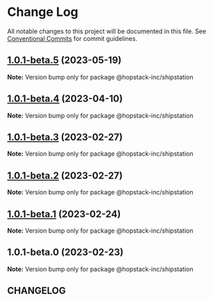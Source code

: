 # Change Log

All notable changes to this project will be documented in this file.
See [Conventional Commits](https://conventionalcommits.org) for commit guidelines.

## [1.0.1-beta.5](https://github.com/hopstack-inc/platform_integrations-provider-pkg/compare/@hopstack-inc/shipstation@1.0.1-beta.4...@hopstack-inc/shipstation@1.0.1-beta.5) (2023-05-19)

**Note:** Version bump only for package @hopstack-inc/shipstation





## [1.0.1-beta.4](https://github.com/hopstack-inc/platform_integrations-provider-pkg/compare/@hopstack-inc/shipstation@1.0.1-beta.3...@hopstack-inc/shipstation@1.0.1-beta.4) (2023-04-10)

**Note:** Version bump only for package @hopstack-inc/shipstation





## [1.0.1-beta.3](https://github.com/hopstack-inc/platform_integrations-provider-pkg/compare/@hopstack-inc/shipstation@1.0.1-beta.2...@hopstack-inc/shipstation@1.0.1-beta.3) (2023-02-27)

**Note:** Version bump only for package @hopstack-inc/shipstation





## [1.0.1-beta.2](https://github.com/hopstack-inc/platform_integrations-provider-pkg/compare/@hopstack-inc/shipstation@1.0.1-beta.1...@hopstack-inc/shipstation@1.0.1-beta.2) (2023-02-27)

**Note:** Version bump only for package @hopstack-inc/shipstation





## [1.0.1-beta.1](https://github.com/hopstack-inc/platform_integrations-provider-pkg/compare/@hopstack-inc/shipstation@1.0.1-beta.0...@hopstack-inc/shipstation@1.0.1-beta.1) (2023-02-24)

**Note:** Version bump only for package @hopstack-inc/shipstation





## 1.0.1-beta.0 (2023-02-23)

**Note:** Version bump only for package @hopstack-inc/shipstation





## CHANGELOG
